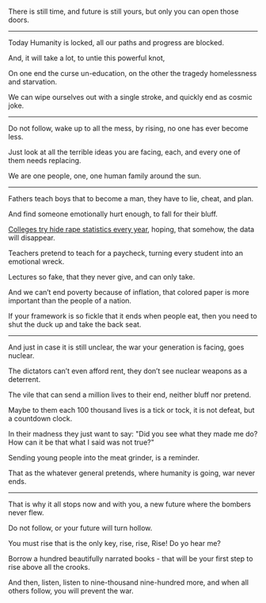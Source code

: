 There is still time, and future is still yours,
but only you can open those doors.

---

Today Humanity is locked,
all our paths and progress are blocked.

And, it will take a lot,
to untie this powerful knot,

On one end the curse un-education,
on the other the tragedy homelessness and starvation.

We can wipe ourselves out with a single stroke,
and quickly end as cosmic joke.

---

Do not follow, wake up to all the mess,
by rising, no one has ever become less.

Just look at all the terrible ideas you are facing,
each, and every one of them needs replacing.

We are one people, one,
one human family around the sun.



---

Fathers teach boys that to become a man,
they have to lie, cheat, and plan.

And find someone emotionally hurt enough,
to fall for their bluff.

[Colleges try hide rape statistics every year][1],
hoping, that somehow, the data will disappear.

Teachers pretend to teach for a paycheck,
turning every student into an emotional wreck.

Lectures so fake,
that they never give, and can only take.

And we can’t end poverty because of inflation,
that colored paper is more important than the people of a nation.

If your framework is so fickle that it ends when people eat,
then you need to shut the duck up and take the back seat.

---

And just in case it is still unclear,
the war your generation is facing, goes nuclear.

The dictators can’t even afford rent,
they don’t see nuclear weapons as a deterrent.

The vile that can send a million lives to their end,
neither bluff nor pretend.

Maybe to them each 100 thousand lives is a tick or tock,
it is not defeat, but a countdown clock.

In their madness they just want to say: "Did you see what they made me do?
How can it be that what I said was not true?"

Sending young people into the meat grinder,
is a reminder.

That as the whatever general pretends,
where humanity is going, war never ends.

---



That is why it all stops now and with you,
a new future where the bombers never flew.

Do not follow,
or your future will turn hollow.

You must rise that is the only key,
rise, rise, Rise! Do yo hear me?

Borrow a hundred beautifully narrated books -
that will be your first step to rise above all the crooks.

And then, listen, listen to nine-thousand nine-hundred more,
and when all others follow, you will prevent the war.

[1]: https://healthresearchfunding.org/39-date-rape-statistics-college-campuses/
